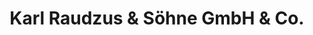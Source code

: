 ---
title: "Karl Raudzus & Söhne GmbH & Co."
url: /husum/karl-raudzus-und-soehne-gmbh-und-co/
shop: Autohaus
---